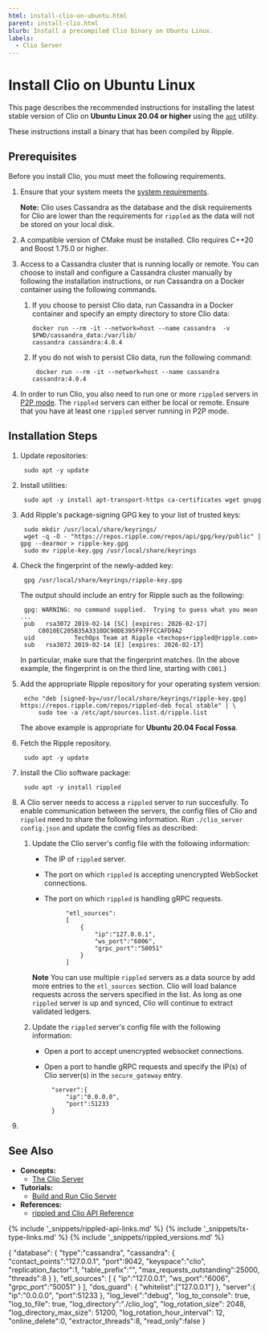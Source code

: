 ```yaml
---
html: install-clio-on-ubuntu.html
parent: install-clio.html
blurb: Install a precompiled Clio binary on Ubuntu Linux.
labels:
  - Clio Server
---
```

# Install Clio on Ubuntu Linux

This page describes the recommended instructions for installing the latest stable version of Clio on **Ubuntu Linux 20.04 or higher** using the [`apt`](https://ubuntu.com/server/docs) utility.

These instructions install a binary that has been compiled by Ripple.


## Prerequisites

Before you install Clio, you must meet the following requirements.

1. Ensure that your system meets the [system requirements](system-requirements.html).

    **Note:** Clio uses Cassandra as the database and the disk requirements for Clio are lower than the requirements for `rippled` as the data will not be stored on your local disk.  

2.  A compatible version of CMake must be installed. Clio requires C++20 and Boost 1.75.0 or higher.

3. Access to a Cassandra cluster that is running locally or remote. You can choose to install and configure a Cassandra cluster manually by following the installation instructions, or run Cassandra on a Docker container using the following commands.

    1.  If you choose to persist Clio data, run Cassandra in a Docker container and specify an empty directory to store Clio data: 
            
            docker run --rm -it --network=host --name cassandra  -v $PWD/cassandra_data:/var/lib/
            cassandra cassandra:4.0.4

    2. If you do not wish to persist Clio data, run the following command:

            docker run --rm -it --network=host --name cassandra cassandra:4.0.4 

5. In order to run Clio, you also need to run one or more `rippled` servers in [P2P mode](install-rippled.html). The `rippled` servers can either be local or remote. Ensure that you have at least one `rippled` server running in P2P mode.


## Installation Steps

1. Update repositories:

        sudo apt -y update

2. Install utilities:

        sudo apt -y install apt-transport-https ca-certificates wget gnupg

3. Add Ripple's package-signing GPG key to your list of trusted keys:

        sudo mkdir /usr/local/share/keyrings/
        wget -q -O - "https://repos.ripple.com/repos/api/gpg/key/public" | gpg --dearmor > ripple-key.gpg
        sudo mv ripple-key.gpg /usr/local/share/keyrings


4. Check the fingerprint of the newly-added key:

        gpg /usr/local/share/keyrings/ripple-key.gpg

    The output should include an entry for Ripple such as the following:

        gpg: WARNING: no command supplied.  Trying to guess what you mean ...
        pub   rsa3072 2019-02-14 [SC] [expires: 2026-02-17]
            C0010EC205B35A3310DC90DE395F97FFCCAFD9A2
        uid           TechOps Team at Ripple <techops+rippled@ripple.com>
        sub   rsa3072 2019-02-14 [E] [expires: 2026-02-17]


    In particular, make sure that the fingerprint matches. (In the above example, the fingerprint is on the third line, starting with `C001`.)

4. Add the appropriate Ripple repository for your operating system version:

        echo "deb [signed-by=/usr/local/share/keyrings/ripple-key.gpg] https://repos.ripple.com/repos/rippled-deb focal stable" | \
            sudo tee -a /etc/apt/sources.list.d/ripple.list

    The above example is appropriate for **Ubuntu 20.04 Focal Fossa**. 


5. Fetch the Ripple repository.

        sudo apt -y update

6. Install the Clio software package:

        sudo apt -y install rippled

7. A Clio server needs to access a `rippled` server to run succesfully. To enable communication between the servers, the config files of Clio and `rippled` need to share the following information. Run `./clio_server config.json` and update the config files as described:

    1. Update the Clio server's config file with the following information:
        
        * The IP of `rippled` server.
        * The port on which `rippled` is accepting unencrypted WebSocket connections.
        * The port on which `rippled` is handling gRPC requests.

                    "etl_sources":
                    [
                        {
                            "ip":"127.0.0.1",
                            "ws_port":"6006",
                            "grpc_port":"50051"
                        }
                    ]

        **Note** You can use multiple `rippled` servers as a data source by add more entries to the `etl_sources` section. Clio will load balance requests across the servers specified in the list. As long as one `rippled` server is up and synced, Clio will continue to extract validated ledgers.

    2. Update the `rippled` server's config file with the following information:
        
        * Open a port to accept unencrypted websocket connections. 
        * Open a port to handle gRPC requests and specify the IP(s) of Clio server(s) in the `secure_gateway` entry.

                "server":{
                    "ip":"0.0.0.0",
                    "port":51233
                }


8. 



<!--_ -->


## See Also

- **Concepts:**
    - [The Clio Server](the-clio-server.html)
- **Tutorials:**
    - [Build and Run Clio Server](build-run-clio-ubuntu.html)
- **References:**
    - [rippled and Clio API Reference](rippled-api.html)


<!--{# common link defs #}-->
{% include '_snippets/rippled-api-links.md' %}
{% include '_snippets/tx-type-links.md' %}
{% include '_snippets/rippled_versions.md' %}

{
    "database":
    {
        "type":"cassandra",
        "cassandra":
        {
            "contact_points":"127.0.0.1",
            "port":9042,
            "keyspace":"clio",
            "replication_factor":1,
            "table_prefix":"",
            "max_requests_outstanding":25000,
            "threads":8
        }
    },
    "etl_sources":
    [
        {
            "ip":"127.0.0.1",
            "ws_port":"6006",
            "grpc_port":"50051"
        }
    ],
    "dos_guard":
    {
        "whitelist":["127.0.0.1"]
    },
    "server":{
        "ip":"0.0.0.0",
        "port":51233
    },
    "log_level":"debug",
    "log_to_console": true,
    "log_to_file": true,
    "log_directory":"./clio_log",
    "log_rotation_size": 2048,
    "log_directory_max_size": 51200,
    "log_rotation_hour_interval": 12,
    "online_delete":0,
    "extractor_threads":8,
    "read_only":false
}